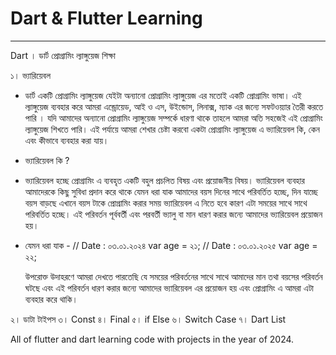 # Dart & Flutter Learning
-------------------------
Dart । ডার্ট প্রোগ্রামিং ল্যাঙ্গুয়েজ শিক্ষা 

১। ভ্যারিয়েবল 
  - ডার্ট একটি প্রোগ্রামিং ল্যাঙ্গুয়েজ যেইটা অন্যানো প্রোগ্রামিং ল্যাঙ্গুয়েজ এর মতোই একটি প্রোগ্রামিং ভাষা। এই ল্যাঙ্গুয়েজ ব্যবহার করে আমরা এন্ড্রোয়েড, আই ও এস, উইন্ডোস, লিনাক্স, ম্যাক এর জন্যে সফটওয়্যার তৈরী করতে পারি । যদি আমাদের অন্যানো প্রোগ্রামিং ল্যাঙ্গুয়েজ সম্পর্কে ধারণা থাকে তাহলে আমরা অতি সহজেই এই প্রোগ্রামিং ল্যাঙ্গুয়েজ শিখতে পারি। এই পর্যায়ে আমরা শেখার চেষ্টা করবো একটা প্রোগ্রামিং ল্যাঙ্গুয়েজ এ ভ্যারিয়েবল কি, কেন এবং কীভাবে ব্যবহার করা যায়।
  - ভ্যারিয়েবল কি ?
  - ভ্যারিয়েবল হচ্ছে প্রোগ্রামিং এ ব্যবহৃত একটি বহুল প্রচলিত বিষয় এবং প্রয়োজনীয় বিষয়। ভ্যারিয়েবল ব্যবহার আমাদেরকে কিছু সুবিধা প্রদান করে থাকে যেমন ধরা যাক আমাদের বয়স দিনের সাথে পরিবর্তিত হচ্ছে, দিন যাচ্ছে বয়স বাড়ছে এখানে বয়স টাকে প্রোগ্রামিং করার সময় ভ্যারিয়েবল এ নিতে হবে কারণ এটা সময়ের সাথে সাথে পরিবর্তিত হচ্ছে। এই পরিবর্তন পূর্ববর্তী এবং পরবর্তী ভ্যালু বা মান ধারণ করার জন্যে আমাদের ভ্যারিয়েবল প্রয়োজন হয়।
  - যেমন ধরা যাক -
    // Date : ০৩.০১.২০২৪
    var age = ২১;
    // Date : ০৩.০১.২০২৫
    var age = ২২;

    উপরোক্ত উদাহরণে আমরা দেখতে পারতেছি যে সময়ের পরিবর্তনের সাথে সাথে আমাদের মান তথা বয়সের পরিবর্তন ঘটছে এবং এই পরিবর্তন ধারণ করার জন্যে আমাদের ভ্যারিয়েবল এর প্রয়োজন হয় এবং প্রোগ্রামিং এ আমরা এটা ব্যবহার করে থাকি। 
    
২। ডাটা টাইপস 
৩। Const 
৪। Final
৫। if Else
৬। Switch Case 
৭। Dart List 

All of flutter and dart learning code with projects in the year of 2024.

